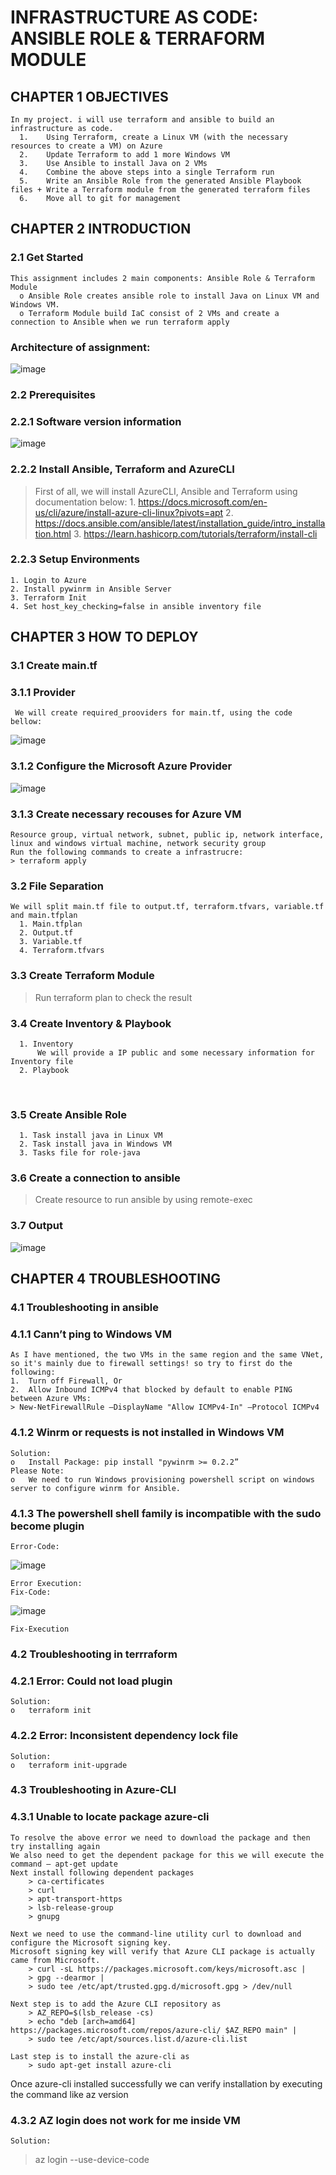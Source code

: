 # INFRASTRUCTURE AS CODE: ANSIBLE ROLE & TERRAFORM MODULE

## CHAPTER 1 	OBJECTIVES

	In my project. i will use terraform and ansible to build an infrastructure as code.
	  1.	Using Terraform, create a Linux VM (with the necessary resources to create a VM) on Azure
	  2.	Update Terraform to add 1 more Windows VM
	  3.	Use Ansible to install Java on 2 VMs 
	  4.	Combine the above steps into a single Terraform run
	  5.	Write an Ansible Role from the generated Ansible Playbook files + Write a Terraform module from the generated terraform files
	  6.	Move all to git for management

## CHAPTER 2 	INTRODUCTION 

### 2.1	Get Started

	This assignment includes 2 main components: Ansible Role & Terraform Module
	  o	Ansible Role creates ansible role to install Java on Linux VM and Windows VM.
	  o	Terraform Module build IaC consist of 2 VMs and create a connection to Ansible when we run terraform apply

### Architecture of assignment:
![image](https://user-images.githubusercontent.com/98753976/160995239-f572b8f7-6aa1-4b79-baec-43e437f2dc8f.png#gh-dark-mode-only)

### 2.2	Prerequisites
### 2.2.1	Software version information

![image](https://user-images.githubusercontent.com/98753976/160995898-0a9c3a43-3bd7-4e4a-a1de-ac857149ae98.png#gh-dark-mode-only)

### 2.2.2	Install Ansible, Terraform and AzureCLI

>First of all, we will install AzureCLI, Ansible and Terraform using documentation below:
	1. https://docs.microsoft.com/en-us/cli/azure/install-azure-cli-linux?pivots=apt
	2. https://docs.ansible.com/ansible/latest/installation_guide/intro_installation.html
	3. https://learn.hashicorp.com/tutorials/terraform/install-cli 

### 2.2.3	Setup Environments
	1. Login to Azure
	2. Install pywinrm in Ansible Server
	3. Terraform Init
	4. Set host_key_checking=false in ansible inventory file

## CHAPTER 3 	HOW TO DEPLOY
### 3.1	Create main.tf
### 3.1.1	Provider
	 We will create required_prooviders for main.tf, using the code bellow: 
![image](https://user-images.githubusercontent.com/98753976/161001165-55bfe0bf-7684-4663-a3ed-fdd45791b2f7.png)


### 3.1.2	Configure the Microsoft Azure Provider
![image](https://user-images.githubusercontent.com/98753976/161001184-a96af59b-afed-4165-b15f-d6de2e8d238a.png)

### 3.1.3	Create necessary recouses for Azure VM

	Resource group, virtual network, subnet, public ip, network interface, linux and windows virtual machine, network security group
	Run the following commands to create a infrastrucre:
	> terraform apply 

### 3.2	File Separation
	We will split main.tf file to output.tf, terraform.tfvars, variable.tf and main.tfplan
	  1. Main.tfplan
	  2. Output.tf
	  3. Variable.tf
	  4. Terraform.tfvars
  
### 3.3 Create Terraform Module
> Run terraform plan to check the result	

### 3.4	Create Inventory & Playbook
	  1. Inventory
	      We will provide a IP public and some necessary information for Inventory file
	  2. Playbook
 
### 3.5	Create Ansible Role
	  1. Task install java in Linux VM
	  2. Task install java in Windows VM
	  3. Tasks file for role-java

### 3.6 Create a connection to ansible
  >Create resource to run ansible by using remote-exec
	
### 3.7 Output
![image](https://user-images.githubusercontent.com/98753976/161012717-a7a06abb-3a4c-4a3c-998e-aca2f56cbec3.png)


## CHAPTER 4 TROUBLESHOOTING

### 4.1	Troubleshooting in ansible

### 4.1.1 Cann’t ping to Windows VM

	As I have mentioned, the two VMs in the same region and the same VNet, so it's mainly due to firewall settings! so try to first do the following:
	1.	Turn off Firewall, Or
	2.	Allow Inbound ICMPv4 that blocked by default to enable PING between Azure VMs: 
	> New-NetFirewallRule –DisplayName "Allow ICMPv4-In" –Protocol ICMPv4
	
### 4.1.2 Winrm or requests is not installed in Windows VM
	Solution:  
	o	Install Package: pip install "pywinrm >= 0.2.2”
	Please Note: 
	o	We need to run Windows provisioning powershell script on windows server to configure winrm for Ansible.

### 4.1.3 The powershell shell family is incompatible with the sudo become plugin
	Error-Code:
![image](https://user-images.githubusercontent.com/98753976/161002738-435ebcf0-a9bc-4707-a616-bc851d86d271.png)

	Error Execution:
	Fix-Code:
![image](https://user-images.githubusercontent.com/98753976/161002756-ecc14b7b-eef6-4f2d-99c3-aaf689eceedf.png)

	Fix-Execution


### 4.2	Troubleshooting in terrraform
### 4.2.1 Error: Could not load plugin
	Solution:  
	o	terraform init

### 4.2.2 Error: Inconsistent dependency lock file
	Solution:  
	o	terraform init-upgrade

### 4.3	Troubleshooting in Azure-CLI
### 4.3.1 Unable to locate package azure-cli
	To resolve the above error we need to download the package and then try installing again
	We also need to get the dependent package for this we will execute the command – apt-get update
	Next install following dependent packages
		> ca-certificates
		> curl
		> apt-transport-https
		> lsb-release-group
		> gnupg

	Next we need to use the command-line utility curl to download and configure the Microsoft signing key. 
	Microsoft signing key will verify that Azure CLI package is actually came from Microsoft.
		> curl -sL https://packages.microsoft.com/keys/microsoft.asc |
		> gpg --dearmor |
		> sudo tee /etc/apt/trusted.gpg.d/microsoft.gpg > /dev/null

	Next step is to add the Azure CLI repository as
		> AZ_REPO=$(lsb_release -cs)
		> echo "deb [arch=amd64] https://packages.microsoft.com/repos/azure-cli/ $AZ_REPO main" |
		> sudo tee /etc/apt/sources.list.d/azure-cli.list

	Last step is to install the azure-cli as
		> sudo apt-get install azure-cli
	
Once azure-cli installed successfully we can verify installation by executing the command like az version
 
### 4.3.2 AZ login does not work for me inside VM
 	Solution:  
>az login --use-device-code
 





